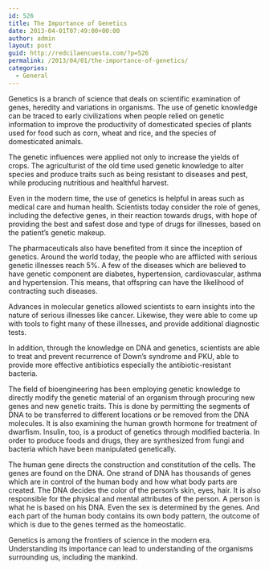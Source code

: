 ```yaml
---
id: 526
title: The Importance of Genetics
date: 2013-04-01T07:49:00+00:00
author: admin
layout: post
guid: http://redcilaencuesta.com/?p=526
permalink: /2013/04/01/the-importance-of-genetics/
categories:
  - General
---
```

Genetics is a branch of science that deals on scientific examination of genes, heredity and variations in organisms. The use of genetic knowledge can be traced to early civilizations when people relied on genetic information to improve the productivity of domesticated species of plants used for food such as corn, wheat and rice, and the species of domesticated animals.

The genetic influences were applied not only to increase the yields of crops. The agriculturist of the old time used genetic knowledge to alter species and produce traits such as being resistant to diseases and pest, while producing nutritious and healthful harvest.

Even in the modern time, the use of genetics is helpful in areas such as medical care and human health. Scientists today consider the role of genes, including the defective genes, in their reaction towards drugs, with hope of providing the best and safest dose and type of drugs for illnesses, based on the patient&#8217;s genetic makeup.

The pharmaceuticals also have benefited from it since the inception of genetics. Around the world today, the people who are afflicted with serious genetic illnesses reach 5%. A few of the diseases which are believed to have genetic component are diabetes, hypertension, cardiovascular, asthma and hypertension. This means, that offspring can have the likelihood of contracting such diseases.

Advances in molecular genetics allowed scientists to earn insights into the nature of serious illnesses like cancer. Likewise, they were able to come up with tools to fight many of these illnesses, and provide additional diagnostic tests.

In addition, through the knowledge on DNA and genetics, scientists are able to treat and prevent recurrence of Down&#8217;s syndrome and PKU, able to provide more effective antibiotics especially the antibiotic-resistant bacteria.

The field of bioengineering has been employing genetic knowledge to directly modify the genetic material of an organism through procuring new genes and new genetic traits. This is done by permitting the segments of DNA to be transferred to different locations or be removed from the DNA molecules. It is also examining the human growth hormone for treatment of dwarfism. Insulin, too, is a product of genetics through modified bacteria. In order to produce foods and drugs, they are synthesized from fungi and bacteria which have been manipulated genetically.

The human gene directs the construction and constitution of the cells. The genes are found on the DNA. One strand of DNA has thousands of genes which are in control of the human body and how what body parts are created. The DNA decides the color of the person&#8217;s skin, eyes, hair. It is also responsible for the physical and mental attributes of the person. A person is what he is based on his DNA. Even the sex is determined by the genes. And each part of the human body contains its own body pattern, the outcome of which is due to the genes termed as the homeostatic.

Genetics is among the frontiers of science in the modern era. Understanding its importance can lead to understanding of the organisms surrounding us, including the mankind.